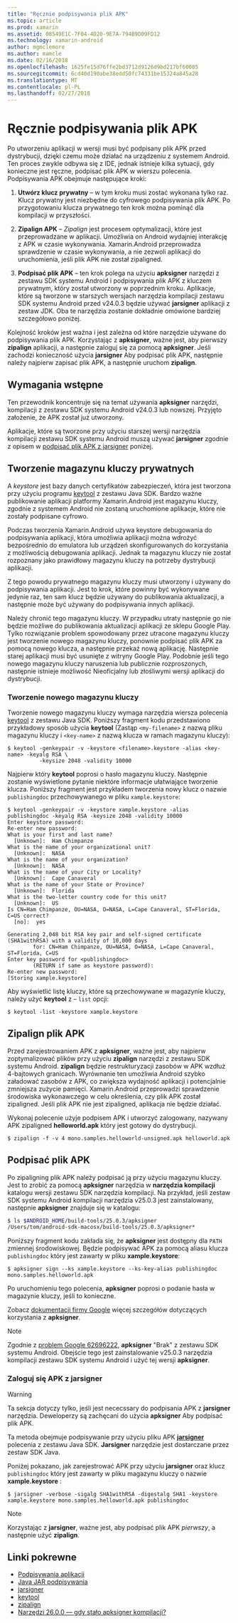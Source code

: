 ```yaml
---
title: "Ręcznie podpisywania plik APK"
ms.topic: article
ms.prod: xamarin
ms.assetid: 08549E1C-7F04-4D20-9E7A-794B9D09FD12
ms.technology: xamarin-android
author: mgmclemore
ms.author: mamcle
ms.date: 02/16/2018
ms.openlocfilehash: 1625fe15d76ffe2bd3712d9126d9bd217bf60085
ms.sourcegitcommit: 6cd40d190abe38edd50fc74331be15324a845a28
ms.translationtype: MT
ms.contentlocale: pl-PL
ms.lasthandoff: 02/27/2018
---
```

# <a name="manually-signing-the-apk"></a>Ręcznie podpisywania plik APK

<a name="signing_legacy" />

Po utworzeniu aplikacji w wersji musi być podpisany plik APK przed dystrybucji, dzięki czemu może działać na urządzeniu z systemem Android. Ten proces zwykle odbywa się z IDE, jednak istnieje kilka sytuacji, gdy konieczne jest ręczne, podpisać plik APK w wierszu polecenia. Podpisywania APK obejmuje następujące kroki:

1.   **Utwórz klucz prywatny** &ndash; w tym kroku musi zostać wykonana tylko raz. Klucz prywatny jest niezbędne do cyfrowego podpisywania plik APK.
    Po przygotowaniu klucza prywatnego ten krok można pominąć dla kompilacji w przyszłości.

2.   **Zipalign APK** &ndash; *Zipalign* jest procesem optymalizacji, które jest przeprowadzane w aplikacji. Umożliwia on Android wydajniej interakcję z APK w czasie wykonywania. Xamarin.Android przeprowadza sprawdzenie w czasie wykonywania, a nie zezwoli aplikacji do uruchomienia, jeśli plik APK nie został zipaligned.

3.  **Podpisać plik APK** &ndash; ten krok polega na użyciu **apksigner** narzędzi z zestawu SDK systemu Android i podpisywania plik APK z kluczem prywatnym, który został utworzony w poprzednim kroku. Aplikacje, które są tworzone w starszych wersjach narzędzia kompilacji zestawu SDK systemu Android przed v24.0.3 będzie używać **jarsigner** aplikacji z zestaw JDK. Oba te narzędzia zostanie dokładnie omówione bardziej szczegółowo poniżej. 

Kolejność kroków jest ważna i jest zależna od które narzędzie używane do podpisywania plik APK. Korzystając z **apksigner**, ważne jest, aby pierwszy **zipalign** aplikacji, a następnie zaloguj się za pomocą **apksigner**.  Jeśli zachodzi konieczność użycia **jarsigner** Aby podpisać plik APK, następnie należy najpierw zapisać plik APK, a następnie uruchom **zipalign**. 


<a name="Prerequisites" />

## <a name="prerequisites"></a>Wymagania wstępne

Ten przewodnik koncentruje się na temat używania **apksigner** narzędzi, kompilacji z zestawu SDK systemu Android v24.0.3 lub nowszej. Przyjęto założenie, że APK został już utworzony.

Aplikacje, które są tworzone przy użyciu starszej wersji narzędzia kompilacji zestawu SDK systemu Android muszą używać **jarsigner** zgodnie z opisem w [podpisać plik APK z jarsigner](#Sign_the_APK_with_jarsigner) poniżej.


<a name="Creating_a_Private_Keystore" />

## <a name="create-a-private-keystore"></a>Tworzenie magazynu kluczy prywatnych

A *keystore* jest bazy danych certyfikatów zabezpieczeń, która jest tworzona przy użyciu programu [keytool](https://docs.oracle.com/javase/8/docs/technotes/tools/unix/keytool.html) z zestawu Java SDK. Bardzo ważne publikowanie aplikacji platformy Xamarin.Android jest magazynu kluczy, zgodnie z systemem Android nie zostaną uruchomione aplikacje, które nie zostały podpisane cyfrowo.

Podczas tworzenia Xamarin.Android używa keystore debugowania do podpisywania aplikacji, która umożliwia aplikacji można wdrożyć bezpośrednio do emulatora lub urządzeń skonfigurowanych do korzystania z możliwością debugowania aplikacji.
Jednak ta magazynu kluczy nie został rozpoznany jako prawidłowy magazynu kluczy na potrzeby dystrybucji aplikacji.

Z tego powodu prywatnego magazynu kluczy musi utworzony i używany do podpisywania aplikacji. Jest to krok, które powinny być wykonywane jedynie raz, ten sam klucz będzie używany do publikowania aktualizacji, a następnie może być używany do podpisywania innych aplikacji.

Należy chronić tego magazynu kluczy. W przypadku utraty następnie go nie będzie możliwe do publikowania aktualizacji aplikacji ze sklepu Google Play.
Tylko rozwiązanie problem spowodowany przez utracone magazynu kluczy jest tworzenie nowego magazynu kluczy, ponownie podpisać plik APK za pomocą nowego klucza, a następnie przekaż nową aplikację. Następnie starej aplikacji musi być usunięte z witryny Google Play. Podobnie jeśli tego nowego magazynu kluczy naruszenia lub publicznie rozproszonych, następnie istnieje możliwość Nieoficjalny lub złośliwymi wersji aplikacji do dystrybucji.


<a name="Create_a_New_Keystore" />

### <a name="create-a-new-keystore"></a>Tworzenie nowego magazynu kluczy

Tworzenie nowego magazynu kluczy wymaga narzędzia wiersza polecenia [keytool](https://docs.oracle.com/javase/8/docs/technotes/tools/unix/keytool.html) z zestawu Java SDK. Poniższy fragment kodu przedstawiono przykładowy sposób użycia **keytool** (Zastąp `<my-filename>` z nazwą pliku magazynu kluczy i `<key-name>` z nazwą klucza w ramach magazynu kluczy):

```shell
$ keytool -genkeypair -v -keystore <filename>.keystore -alias <key-name> -keyalg RSA \
          -keysize 2048 -validity 10000
```

Najpierw który **keytool** poprosi o hasło magazynu kluczy. Następnie zostanie wyświetlone pytanie niektóre informacje ułatwiające tworzenie klucza. Poniższy fragment jest przykładem tworzenia nowy klucz o nazwie `publishingdoc` przechowywanego w pliku `xample.keystore`:

```shell
$ keytool -genkeypair -v -keystore xample.keystore -alias publishingdoc -keyalg RSA -keysize 2048 -validity 10000
Enter keystore password:
Re-enter new password:
What is your first and last name?
  [Unknown]:  Ham Chimpanze
What is the name of your organizational unit?
  [Unknown]:  NASA
What is the name of your organization?
  [Unknown]:  NASA
What is the name of your City or Locality?
  [Unknown]:  Cape Canaveral
What is the name of your State or Province?
  [Unknown]:  Florida
What is the two-letter country code for this unit?
  [Unknown]:  US
Is CN=Ham Chimpanze, OU=NASA, O=NASA, L=Cape Canaveral, ST=Florida, C=US correct?
  [no]:  yes

Generating 2,048 bit RSA key pair and self-signed certificate (SHA1withRSA) with a validity of 10,000 days
        for: CN=Ham Chimpanze, OU=NASA, O=NASA, L=Cape Canaveral, ST=Florida, C=US
Enter key password for <publishingdoc>
        (RETURN if same as keystore password):
Re-enter new password:
[Storing xample.keystore]
```

Aby wyświetlić listę kluczy, które są przechowywane w magazynie kluczy, należy użyć **keytool** z &ndash; `list` opcji:

```shell
$ keytool -list -keystore xample.keystore
```

<a name="Zipalign_the_APK" />

## <a name="zipalign-the-apk"></a>Zipalign plik APK

Przed zarejestrowaniem APK z **apksigner**, ważne jest, aby najpierw zoptymalizować plików przy użyciu **zipalign** narzędzi z zestawu SDK systemu Android. **zipalign** będzie restrukturyzacji zasobów w APK wzdłuż 4-bajtowych granicach. Wyrównanie ten umożliwia Android szybko załadować zasobów z APK, co zwiększa wydajność aplikacji i potencjalnie zmniejsza zużycie pamięci. Xamarin.Android przeprowadzi sprawdzenie środowiska wykonawczego w celu określenia, czy plik APK został zipaligned. Jeśli plik APK nie jest zipaligned, aplikacja nie będzie działać.

Wykonaj polecenie użyje podpisem APK i utworzyć zalogowany, nazywany APK zipaligned **helloworld.apk** który jest gotowy do dystrybucji.

```shell
$ zipalign -f -v 4 mono.samples.helloworld-unsigned.apk helloworld.apk
```

<a name="Manually_Signing_the_APK" />

## <a name="sign-the-apk"></a>Podpisać plik APK

Po zipaligning plik APK należy podpisać ją przy użyciu magazynu kluczy. Jest to zrobić za pomocą **apksigner** narzędzia w **narzędzia kompilacji** katalogu wersji zestawu SDK narzędzia kompilacji.  Na przykład, jeśli zestaw SDK systemu Android kompilacji narzędzia v25.0.3 jest zainstalowany, następnie **apksigner** znajduje się w katalogu:

```bash
$ ls $ANDROID_HOME/build-tools/25.0.3/apksigner
/Users/tom/android-sdk-macosx/build-tools/25.0.3/apksigner*
```

Poniższy fragment kodu zakłada się, że **apksigner** jest dostępny dla `PATH` zmiennej środowiskowej. Będzie podpisywać APK za pomocą aliasu klucza `publishingdoc` który jest zawarty w pliku **xample.keystore**:

```shell
$ apksigner sign --ks xample.keystore --ks-key-alias publishingdoc mono.samples.helloworld.apk
```

Po uruchomieniu tego polecenia, **apksigner** poprosi o podanie hasła w magazynie kluczy, jeśli to konieczne.

Zobacz [dokumentacji firmy Google](https://developer.android.com/studio/command-line/apksigner.html) więcej szczegółów dotyczących korzystania z **apksigner**.

> [!NOTE]
> Zgodnie z [problem Google 62696222](https://issuetracker.google.com/issues/62696222), **apksigner** "Brak" z zestawu SDK systemu Android. Obejście tego jest zainstalowanie v25.0.3 narzędzia kompilacji zestawu SDK systemu Android i użyć tej wersji **apksigner**.  


<a name="Sign_the_APK_with_jarsigner" />

### <a name="sign-the-apk-with-jarsigner"></a>Zaloguj się APK z jarsigner

> [!WARNING]
> Ta sekcja dotyczy tylko, jeśli jest nececssary do podpisania APK z **jarsigner** narzędzia. Deweloperzy są zachęcani do użycia **apksigner** Aby podpisać plik APK.

Ta metoda obejmuje podpisywanie przy użyciu pliku APK  **[jarsigner](https://docs.oracle.com/javase/8/docs/technotes/tools/windows/jarsigner.html)**  polecenia z zestawu Java SDK.  **Jarsigner** narzędzie jest dostarczane przez zestaw SDK Java. 

Poniżej pokazano, jak zarejestrować APK przy użyciu **jarsigner** oraz klucz `publishingdoc` który jest zawarty w pliku magazynu kluczy o nazwie **xample.keystore** :

```shell
$ jarsigner -verbose -sigalg SHA1withRSA -digestalg SHA1 -keystore xample.keystore mono.samples.helloworld.apk publishingdoc
```

> [!NOTE]
> Korzystając z **jarsigner**, ważne jest, aby podpisać plik APK _pierwszy_, a następnie użyć **zipalign**.  



## <a name="related-links"></a>Linki pokrewne

- [Podpisywania aplikacji](https://source.android.com/security/apksigning/)
- [Java JAR podpisywania](https://docs.oracle.com/javase/8/docs/technotes~/jar/jar.html#Signed_JAR_File)
- [jarsigner](https://docs.oracle.com/javase/8/docs/technotes/tools/windows/jarsigner.html)
- [keytool](https://docs.oracle.com/javase/8/docs/technotes/tools/unix/keytool.html)
- [zipalign](https://developer.android.com/studio/command-line/zipalign.html)
- [Narzędzi 26.0.0 — gdy stało apksigner kompilacji?](https://issuetracker.google.com/issues/62696222)
